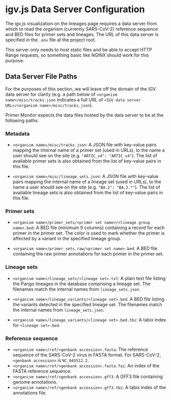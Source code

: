 # igv.js Data Server Configuration

The igv.js visualization on the lineages page requires a data server from which to read the organism (currently SARS-CoV-2) 
reference sequence and BED files for primer sets and lineages. The URL of this data server is specified in the `.env`
file at the project root.

This server only needs to host static files and be able to accept HTTP Range requests, so something basic like NGINX 
should work for this purpose.

## Data Server File Paths

For the purposes of this section, we will leave off the domain of the IGV data server for clarity 
(e.g. a path below of `<organism name>/misc/tracks.json` indicates a full URL of `<IGV data server URL>/<organism name>/misc/tracks.json`).

Primer Monitor expects the data files hosted by the data server to be at the following paths:

### Metadata

* `<organism name>/misc/tracks.json`: A JSON file with key-value pairs mapping the internal name of a primer set (used in URLs),
to the name a user should see on the site (e.g. `"ARTIC_v4": "ARTIC v4"`). The list of available primer sets is
also obtained from the list of key-value pairs in this file.

* `<organism name>/misc/lineage_sets.json`: A JSON file with key-value pairs mapping the internal name of a lineage set 
(used in URLs), to the name a user should see on the site (e.g. `"BA.2": "BA.2.*"`). The list of available 
lineage sets is also obtained from the list of key-value pairs in this file.

### Primer sets

* `<organism name>/primer_sets/<primer set name>/<lineage group name>.bed`: A BED file (minimum 9 columns) containing a record for
each primer in the primer set. The color is used to mark whether the primer is affected by a variant in the specified
lineage group.

* `<organism name>/primer_sets_raw/<primer set name>.bed`: A BED file containing the raw primer annotations for
  each primer in the primer set.

### Lineage sets

* `<organism name>/lineage_sets/<lineage set>.txt`: A plain text file listing the Pango lineages in the database comprising
  a lineage set. The filenames match the internal names from `lineage_sets.json`.

* `<organism name>/lineage_variants/<lineage set>.bed`: A BED file listing the variants detected in the specified
  lineage set. The filenames match the internal names from `lineage_sets.json`.

* `<organism name>/lineage_variants/<lineage set>.bed.tbi`: A tabix index for `<lineage set>.bed`.

### Reference sequence

* `<organism name>/ref/<genbank accession>.fasta`: The reference sequence of the SARS-CoV-2 virus in FASTA format. For SARS-CoV-2, `<genbank accession>` is `NC_045512.2`.
* `<organism name>/ref/<genbank accession>.fasta.fai`: An index of the FASTA reference sequence.
* `<organism name>/ref/<genbank accession>.gff3`: A GFF3 file containing genome annotations.
* `<organism name>/ref/<genbank accession>.gff3.tbi`: A tabix index of the annotations file.

